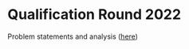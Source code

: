 # Qualification Round 2022

Problem statements and analysis ([here](https://codingcompetitions.withgoogle.com/codejam/round/0000000000876ff1))
